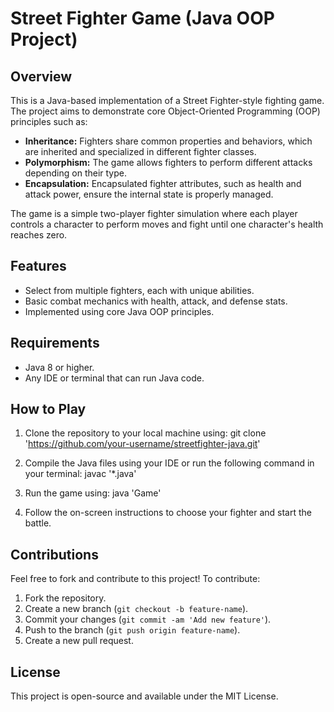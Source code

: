 # Street Fighter Game (Java OOP Project)

## Overview

This is a Java-based implementation of a Street Fighter-style fighting game. The project aims to demonstrate core Object-Oriented Programming (OOP) principles such as:

- **Inheritance:** Fighters share common properties and behaviors, which are inherited and specialized in different fighter classes.
- **Polymorphism:** The game allows fighters to perform different attacks depending on their type.
- **Encapsulation:** Encapsulated fighter attributes, such as health and attack power, ensure the internal state is properly managed.

The game is a simple two-player fighter simulation where each player controls a character to perform moves and fight until one character's health reaches zero.

## Features

- Select from multiple fighters, each with unique abilities.
- Basic combat mechanics with health, attack, and defense stats.
- Implemented using core Java OOP principles.

## Requirements

- Java 8 or higher.
- Any IDE or terminal that can run Java code.

## How to Play

1. Clone the repository to your local machine using:
   git clone 'https://github.com/your-username/streetfighter-java.git'

2. Compile the Java files using your IDE or run the following command in your terminal:
   javac '*.java'

3. Run the game using:
   java 'Game'

4. Follow the on-screen instructions to choose your fighter and start the battle.


## Contributions

Feel free to fork and contribute to this project! To contribute:

1. Fork the repository.
2. Create a new branch (`git checkout -b feature-name`).
3. Commit your changes (`git commit -am 'Add new feature'`).
4. Push to the branch (`git push origin feature-name`).
5. Create a new pull request.

## License

This project is open-source and available under the MIT License.



